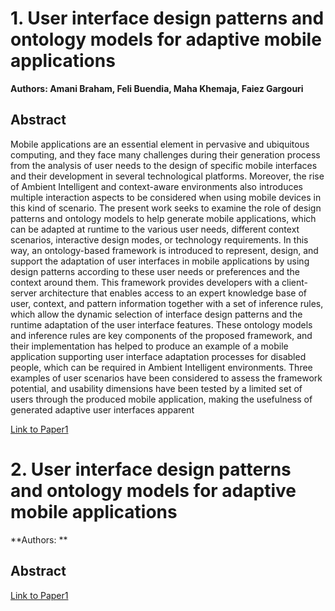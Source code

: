 # 1. User interface design patterns and ontology models for adaptive mobile applications
**Authors: Amani Braham, Feli Buendia, Maha Khemaja, Faiez Gargouri**   
## **Abstract**
Mobile applications are an essential element in pervasive and ubiquitous computing, and they face many challenges during their
generation process from the analysis of user needs to the design of specific mobile interfaces and their development in several
technological platforms. Moreover, the rise of Ambient Intelligent and context-aware environments also introduces multiple
interaction aspects to be considered when using mobile devices in this kind of scenario. The present work seeks to examine the
role of design patterns and ontology models to help generate mobile applications, which can be adapted at
runtime to the various user needs, different context scenarios, interactive design modes, or technology requirements. In this way,
an ontology-based framework is introduced to represent, design, and support the adaptation of user interfaces in mobile applications by using design patterns according to these user needs or preferences and the context around them. This framework
provides developers with a client-server architecture that enables access to an expert knowledge base of user, context, and
pattern information together with a set of inference rules, which allow the dynamic selection of interface design patterns and the
runtime adaptation of the user interface features. These ontology models and inference rules are key components of the proposed
framework, and their implementation has helped to produce an example of a mobile application supporting user interface adaptation processes for disabled people, which can be required in Ambient Intelligent environments. Three examples of user
scenarios have been considered to assess the framework potential, and usability dimensions have been tested by a limited set
of users through the produced mobile application, making the usefulness of generated adaptive user interfaces apparent

[Link to Paper1](https://link.springer.com/article/10.1007/s00779-020-01481-5)


# 2. User interface design patterns and ontology models for adaptive mobile applications
**Authors: **   
## **Abstract**


[Link to Paper1]()
